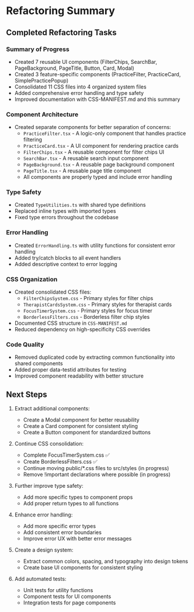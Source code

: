 # Refactoring Summary

## Completed Refactoring Tasks

### Summary of Progress
- Created 7 reusable UI components (FilterChips, SearchBar, PageBackground, PageTitle, Button, Card, Modal)
- Created 3 feature-specific components (PracticeFilter, PracticeCard, SimplePracticePopup)
- Consolidated 11 CSS files into 4 organized system files
- Added comprehensive error handling and type safety
- Improved documentation with CSS-MANIFEST.md and this summary

### Component Architecture
- Created separate components for better separation of concerns:
  - `PracticeFilter.tsx` - A logic-only component that handles practice filtering
  - `PracticeCard.tsx` - A UI component for rendering practice cards
  - `FilterChips.tsx` - A reusable component for filter chips UI
  - `SearchBar.tsx` - A reusable search input component
  - `PageBackground.tsx` - A reusable page background component
  - `PageTitle.tsx` - A reusable page title component
  - All components are properly typed and include error handling

### Type Safety
- Created `TypeUtilities.ts` with shared type definitions
- Replaced inline types with imported types
- Fixed type errors throughout the codebase

### Error Handling
- Created `ErrorHandling.ts` with utility functions for consistent error handling
- Added try/catch blocks to all event handlers
- Added descriptive context to error logging

### CSS Organization
- Created consolidated CSS files:
  - `FilterChipsSystem.css` - Primary styles for filter chips
  - `TherapistCardsSystem.css` - Primary styles for therapist cards
  - `FocusTimerSystem.css` - Primary styles for focus timer
  - `BorderlessFilters.css` - Borderless filter chip styles
- Documented CSS structure in `CSS-MANIFEST.md`
- Reduced dependency on high-specificity CSS overrides

### Code Quality
- Removed duplicated code by extracting common functionality into shared components
- Added proper data-testid attributes for testing
- Improved component readability with better structure

## Next Steps

1. Extract additional components:
   - Create a Modal component for better reusability
   - Create a Card component for consistent styling
   - Create a Button component for standardized buttons
   
2. Continue CSS consolidation:
   - Complete FocusTimerSystem.css ✅
   - Create BorderlessFilters.css ✅
   - Continue moving public/*.css files to src/styles (in progress)
   - Remove !important declarations where possible (in progress)
   
3. Further improve type safety:
   - Add more specific types to component props
   - Add proper return types to all functions
   
4. Enhance error handling:
   - Add more specific error types
   - Add consistent error boundaries
   - Improve error UX with better error messages

5. Create a design system:
   - Extract common colors, spacing, and typography into design tokens
   - Create base UI components for consistent styling

6. Add automated tests:
   - Unit tests for utility functions
   - Component tests for UI components
   - Integration tests for page components
